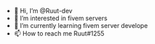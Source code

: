 - 👋 Hi, I’m @Ruut-dev
- 👀 I’m interested in fivem servers
- 🌱 I’m currently learning fivem server develope
- 📫 How to reach me Ruut#1255

<!---
Ruut-dev/Ruut-dev is a ✨ special ✨ repository because its `README.md` (this file) appears on your GitHub profile.
You can click the Preview link to take a look at your changes.
--->
